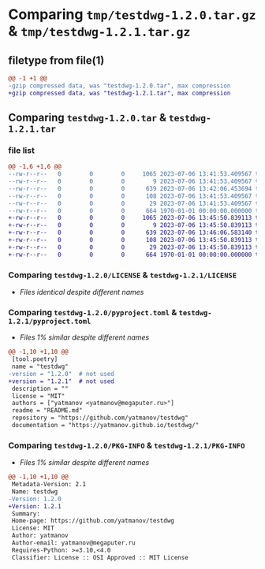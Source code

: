 # Comparing `tmp/testdwg-1.2.0.tar.gz` & `tmp/testdwg-1.2.1.tar.gz`

## filetype from file(1)

```diff
@@ -1 +1 @@
-gzip compressed data, was "testdwg-1.2.0.tar", max compression
+gzip compressed data, was "testdwg-1.2.1.tar", max compression
```

## Comparing `testdwg-1.2.0.tar` & `testdwg-1.2.1.tar`

### file list

```diff
@@ -1,6 +1,6 @@
--rw-r--r--   0        0        0     1065 2023-07-06 13:41:53.409567 testdwg-1.2.0/LICENSE
--rw-r--r--   0        0        0        9 2023-07-06 13:41:53.409567 testdwg-1.2.0/README.md
--rw-r--r--   0        0        0      639 2023-07-06 13:42:06.453694 testdwg-1.2.0/pyproject.toml
--rw-r--r--   0        0        0      108 2023-07-06 13:41:53.409567 testdwg-1.2.0/testdwg/__init__.py
--rw-r--r--   0        0        0       29 2023-07-06 13:41:53.409567 testdwg-1.2.0/testdwg/main.py
--rw-r--r--   0        0        0      664 1970-01-01 00:00:00.000000 testdwg-1.2.0/PKG-INFO
+-rw-r--r--   0        0        0     1065 2023-07-06 13:45:50.839113 testdwg-1.2.1/LICENSE
+-rw-r--r--   0        0        0        9 2023-07-06 13:45:50.839113 testdwg-1.2.1/README.md
+-rw-r--r--   0        0        0      639 2023-07-06 13:46:06.583140 testdwg-1.2.1/pyproject.toml
+-rw-r--r--   0        0        0      108 2023-07-06 13:45:50.839113 testdwg-1.2.1/testdwg/__init__.py
+-rw-r--r--   0        0        0       29 2023-07-06 13:45:50.839113 testdwg-1.2.1/testdwg/main.py
+-rw-r--r--   0        0        0      664 1970-01-01 00:00:00.000000 testdwg-1.2.1/PKG-INFO
```

### Comparing `testdwg-1.2.0/LICENSE` & `testdwg-1.2.1/LICENSE`

 * *Files identical despite different names*

### Comparing `testdwg-1.2.0/pyproject.toml` & `testdwg-1.2.1/pyproject.toml`

 * *Files 1% similar despite different names*

```diff
@@ -1,10 +1,10 @@
 [tool.poetry]
 name = "testdwg"
-version = "1.2.0"  # not used
+version = "1.2.1"  # not used
 description = ""
 license = "MIT"
 authors = ["yatmanov <yatmanov@megaputer.ru>"]
 readme = "README.md"
 repository = "https://github.com/yatmanov/testdwg"
 documentation = "https://yatmanov.github.io/testdwg/"
```

### Comparing `testdwg-1.2.0/PKG-INFO` & `testdwg-1.2.1/PKG-INFO`

 * *Files 1% similar despite different names*

```diff
@@ -1,10 +1,10 @@
 Metadata-Version: 2.1
 Name: testdwg
-Version: 1.2.0
+Version: 1.2.1
 Summary: 
 Home-page: https://github.com/yatmanov/testdwg
 License: MIT
 Author: yatmanov
 Author-email: yatmanov@megaputer.ru
 Requires-Python: >=3.10,<4.0
 Classifier: License :: OSI Approved :: MIT License
```

